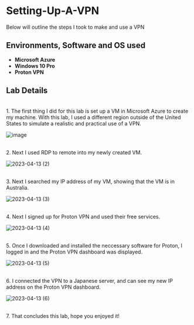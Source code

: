 # Setting-Up-A-VPN
Below will outline the steps I took to make and use a VPN

<b> <h2> Environments, Software and OS used</h2>
- Microsoft Azure 
- Windows 10 Pro 
- Proton VPN </b>

<h2> Lab Details </h2>

<br> 1. The first thing I did for this lab is set up a VM in Microsoft Azure to create my machine. With this lab, I used a different region outside of the United States to simulate a realistic and practical use of a VPN. </br>

![image](https://user-images.githubusercontent.com/55405034/231885044-62da5f0f-df57-480a-ae7a-96c5953ca688.png)

<br> 2. Next I used RDP to remote into my newly created VM.</br>

![2023-04-13 (2)](https://user-images.githubusercontent.com/55405034/231885903-696672b5-3cbd-4c8a-8afb-2f68728a9f29.png)

<br> 3. Next I searched my IP address of my VM, showing that the VM is in Australia.</br>

![2023-04-13 (3)](https://user-images.githubusercontent.com/55405034/231886795-391e0332-50bd-4bc5-8c75-f131043fb0d4.png)

<br> 4. Next I signed up for Proton VPN and used their free services. </br>

![2023-04-13 (4)](https://user-images.githubusercontent.com/55405034/231888435-e6826a06-d20f-4c03-9bc7-c8ffadde7da0.png)

<br> 5. Once I downloaded and installed the neccessary software for Proton, I logged in and the Proton VPN dashboard was displayed. </br>

![2023-04-13 (5)](https://user-images.githubusercontent.com/55405034/231889566-4b23e32a-05fe-4dd5-bc9b-513ed48fe592.png)

<br> 6. I connected the VPN to a Japanese server, and can see my new IP address on the Proton VPN dashboard. 

![2023-04-13 (6)](https://user-images.githubusercontent.com/55405034/231890425-d7ead384-befc-4e77-b806-fceb675d5f5a.png)

<br> 7. That concludes this lab, hope you enjoyed it!
